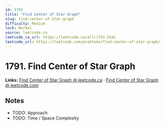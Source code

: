 ```yaml
--- 
id: 1791
title: "Find Center of Star Graph"
slug: find-center-of-star-graph
difficulty: Medium
lock: Normal
source: leetcode.ca
leetcode_ca_url: https://leetcode.ca/all/1791.html
leetcode_url: https://leetcode.com/problems/find-center-of-star-graph/
---
```


# 1791. Find Center of Star Graph

**Links:** [Find Center of Star Graph @ leetcode.ca](https://leetcode.ca/all/1791.html) · [Find Center of Star Graph @ leetcode.com](https://leetcode.com/problems/find-center-of-star-graph/)

## Notes
- TODO: Approach
- TODO: Time / Space Complexity
